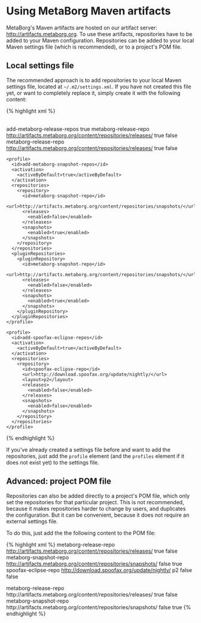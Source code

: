 # Using MetaBorg Maven artifacts

MetaBorg's Maven artifacts are hosted on our artifact server: <http://artifacts.metaborg.org>. To use these artifacts, repositories have to be added to your Maven configuration. Repositories can be added to your local Maven settings file (which is recommended), or to a project's POM file.

## Local settings file

The recommended approach is to add repositories to your local Maven settings file, located at `~/.m2/settings.xml`. If you have not created this file yet, or want to completely replace it, simply create it with the following content:

{% highlight xml %}
<?xml version="1.0" ?>
<settings xmlns="http://maven.apache.org/SETTINGS/1.0.0" xmlns:xsi="http://www.w3.org/2001/XMLSchema-instance"
  xsi:schemaLocation="http://maven.apache.org/SETTINGS/1.0.0 http://maven.apache.org/xsd/settings-1.0.0.xsd">  
  <profiles>
    <profile>
      <id>add-metaborg-release-repos</id>
      <activation>
        <activeByDefault>true</activeByDefault>
      </activation>
      <repositories>
        <repository>
          <id>metaborg-release-repo</id>
          <url>http://artifacts.metaborg.org/content/repositories/releases/</url>
          <releases>
            <enabled>true</enabled>
          </releases>
          <snapshots>
            <enabled>false</enabled>
          </snapshots>
        </repository>
      </repositories>
      <pluginRepositories>
        <pluginRepository>
          <id>metaborg-release-repo</id>
          <url>http://artifacts.metaborg.org/content/repositories/releases/</url>
          <releases>
            <enabled>true</enabled>
          </releases>
          <snapshots>
            <enabled>false</enabled>
          </snapshots>
        </pluginRepository>
      </pluginRepositories>
    </profile>

    <profile>
      <id>add-metaborg-snapshot-repos</id>
      <activation>
        <activeByDefault>true</activeByDefault>
      </activation>
      <repositories>
        <repository>
          <id>metaborg-snapshot-repo</id>
          <url>http://artifacts.metaborg.org/content/repositories/snapshots/</url>
          <releases>
            <enabled>false</enabled>
          </releases>
          <snapshots>
            <enabled>true</enabled>
          </snapshots>
        </repository>
      </repositories>
      <pluginRepositories>
        <pluginRepository>
          <id>metaborg-snapshot-repo</id>
          <url>http://artifacts.metaborg.org/content/repositories/snapshots/</url>
          <releases>
            <enabled>false</enabled>
          </releases>
          <snapshots>
            <enabled>true</enabled>
          </snapshots>
        </pluginRepository>
      </pluginRepositories>
    </profile>

    <profile>
      <id>add-spoofax-eclipse-repos</id>
      <activation>
        <activeByDefault>true</activeByDefault>
      </activation>
      <repositories>
        <repository>
          <id>spoofax-eclipse-repo</id>
          <url>http://download.spoofax.org/update/nightly/</url>
          <layout>p2</layout>
          <releases>
            <enabled>false</enabled>
          </releases>
          <snapshots>
            <enabled>false</enabled>
          </snapshots>
        </repository>
      </repositories>
    </profile>
  </profiles>
</settings>
{% endhighlight %}

If you've already created a settings file before and want to add the repositories, just add the `profile` element (and the `profiles` element if it does not exist yet) to the settings file.

## Advanced: project POM file

Repositories can also be added directly to a project's POM file, which only set the repositories for that particular project. This is not recommended, because it makes repositories harder to change by users, and duplicates the configuration. But it can be convenient, because it does not require an external settings file.

To do this, just add the the following content to the POM file:

{% highlight xml %}
<repositories>
	<repository>
		<id>metaborg-release-repo</id>
		<url>http://artifacts.metaborg.org/content/repositories/releases/</url>
		<releases>
			<enabled>true</enabled>
		</releases>
		<snapshots>
			<enabled>false</enabled>
		</snapshots>
	</repository>
	<repository>
		<id>metaborg-snapshot-repo</id>
		<url>http://artifacts.metaborg.org/content/repositories/snapshots/</url>
		<releases>
			<enabled>false</enabled>
		</releases>
		<snapshots>
			<enabled>true</enabled>
		</snapshots>
	</repository>
	<repository>
		<id>spoofax-eclipse-repo</id>
		<url>http://download.spoofax.org/update/nightly/</url>
		<layout>p2</layout>
		<releases>
			<enabled>false</enabled>
		</releases>
		<snapshots>
			<enabled>false</enabled>
		</snapshots>
	</repository>
</repositories>

<pluginRepositories>
	<pluginRepository>
		<id>metaborg-release-repo</id>
		<url>http://artifacts.metaborg.org/content/repositories/releases/</url>
		<releases>
			<enabled>true</enabled>
		</releases>
		<snapshots>
			<enabled>false</enabled>
		</snapshots>
	</pluginRepository>
	<pluginRepository>
		<id>metaborg-snapshot-repo</id>
		<url>http://artifacts.metaborg.org/content/repositories/snapshots/</url>
		<releases>
			<enabled>false</enabled>
		</releases>
		<snapshots>
			<enabled>true</enabled>
		</snapshots>
	</pluginRepository>
</pluginRepositories>
{% endhighlight %}
